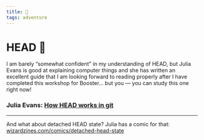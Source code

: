```yaml
---
title: 🎩
tags: adventure
---
```


# HEAD 🎩

I am barely “somewhat confident” in my understanding of HEAD, but Julia Evans is good at explaining computer things and she has written an excellent guide that I am looking forward to reading properly after I have completed this workshop for Booster… but you — you can study this one right now!

### Julia Evans: [How HEAD works in git](https://jvns.ca/blog/2024/03/08/how-head-works-in-git/)

---

And what about detached HEAD state? Julia has a comic for that:<br>
[wizardzines.com/comics/detached-head-state](https://wizardzines.com/comics/detached-head-state/)
